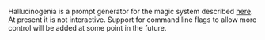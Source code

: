Hallucinogenia is a prompt generator for the magic system described [here](https://www.reddit.com/r/worldbuilding/comments/57ub0x/ive_been_suddenly_transported_to_your_world_with/d8w18d8/). At present it is not interactive. Support for command line flags to allow more control will be added at some point in the future.